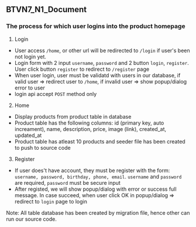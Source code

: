 ## BTVN7_N1_Document

### The process for which user logins into the product homepage

1. Login 
- User access `/home`, or other url will be redirected to `/login` if user's been not login yet.
- Login form with 2 input `username`, `password` and 2 button `login`, `register`. User click button `register` to redirect to `/register` page
- When user login, user must be validatd with users in our database, if valid user => redirect user to `/home`, if invalid user => show popup/dialog error to user
- login api accept `POST` method only

2. Home
- Display products from product table in database
- Product table has the following columns: id (primary key, auto increament), name, description, price, image (link), created_at, updated_at
- Product table has atleast 10 products and seeder file has been created to push to source code

3. Register
- If user does't have account, they must be register with the form: `username, password, birthday, phone, email`. `username` and `password` are required, `password` must be secure input
- After registed, we will show popup/dialog with error or success full message. In case succeed, when user click OK in popup/dialog => redirect to `login` page to login

Note: All table database has been created by migration file, hence other can run our source code.
